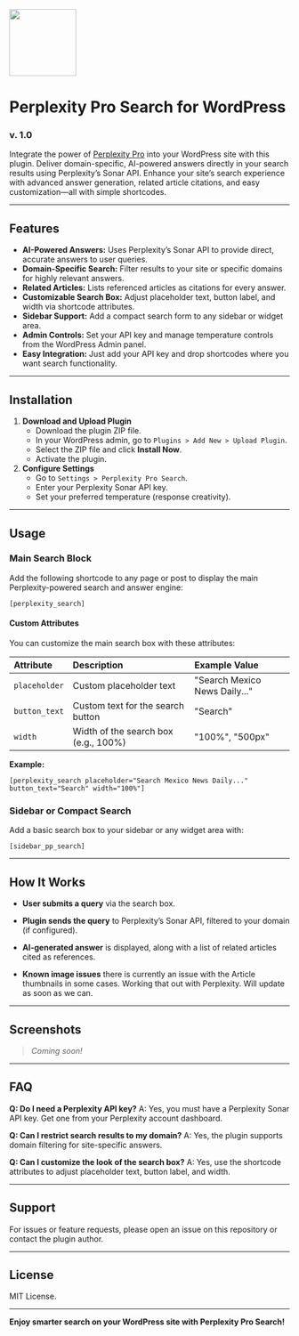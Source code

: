 <img src="https://r2cdn.perplexity.ai/pplx-full-logo-primary-dark%402x.png" class="logo" width="120"/>

# Perplexity Pro Search for WordPress
###  v. 1.0

Integrate the power of [Perplexity Pro](https://www.perplexity.ai/) into your WordPress site with this plugin. Deliver domain-specific, AI-powered answers directly in your search results using Perplexity’s Sonar API. Enhance your site’s search experience with advanced answer generation, related article citations, and easy customization—all with simple shortcodes.

---

## Features

- **AI-Powered Answers:** Uses Perplexity’s Sonar API to provide direct, accurate answers to user queries.
- **Domain-Specific Search:** Filter results to your site or specific domains for highly relevant answers.
- **Related Articles:** Lists referenced articles as citations for every answer.
- **Customizable Search Box:** Adjust placeholder text, button label, and width via shortcode attributes.
- **Sidebar Support:** Add a compact search form to any sidebar or widget area.
- **Admin Controls:** Set your API key and manage temperature controls from the WordPress Admin panel.
- **Easy Integration:** Just add your API key and drop shortcodes where you want search functionality.

---

## Installation

1. **Download and Upload Plugin**
    - Download the plugin ZIP file.
    - In your WordPress admin, go to `Plugins > Add New > Upload Plugin`.
    - Select the ZIP file and click **Install Now**.
    - Activate the plugin.
2. **Configure Settings**
    - Go to `Settings > Perplexity Pro Search`.
    - Enter your Perplexity Sonar API key.
    - Set your preferred temperature (response creativity).

---

## Usage

### Main Search Block

Add the following shortcode to any page or post to display the main Perplexity-powered search and answer engine:

```plaintext
[perplexity_search]
```


#### Custom Attributes

You can customize the main search box with these attributes:


| Attribute | Description | Example Value |
| :-- | :-- | :-- |
| `placeholder` | Custom placeholder text | "Search Mexico News Daily..." |
| `button_text` | Custom text for the search button | "Search" |
| `width` | Width of the search box (e.g., 100%) | "100%", "500px" |

**Example:**

```plaintext
[perplexity_search placeholder="Search Mexico News Daily..." button_text="Search" width="100%"]
```


### Sidebar or Compact Search

Add a basic search box to your sidebar or any widget area with:

```plaintext
[sidebar_pp_search]
```


---

## How It Works

- **User submits a query** via the search box.
- **Plugin sends the query** to Perplexity’s Sonar API, filtered to your domain (if configured).
- **AI-generated answer** is displayed, along with a list of related articles cited as references.

- **Known image issues** there is currently an issue with the Article thumbnails in some cases. Working that out with Perplexity. Will update as soon as we can.
---

## Screenshots

> _Coming soon!_

---

## FAQ

**Q: Do I need a Perplexity API key?**
A: Yes, you must have a Perplexity Sonar API key. Get one from your Perplexity account dashboard.

**Q: Can I restrict search results to my domain?**
A: Yes, the plugin supports domain filtering for site-specific answers.

**Q: Can I customize the look of the search box?**
A: Yes, use the shortcode attributes to adjust placeholder text, button label, and width.

---

## Support

For issues or feature requests, please open an issue on this repository or contact the plugin author.

---

## License

MIT License. 

---

**Enjoy smarter search on your WordPress site with Perplexity Pro Search!**

